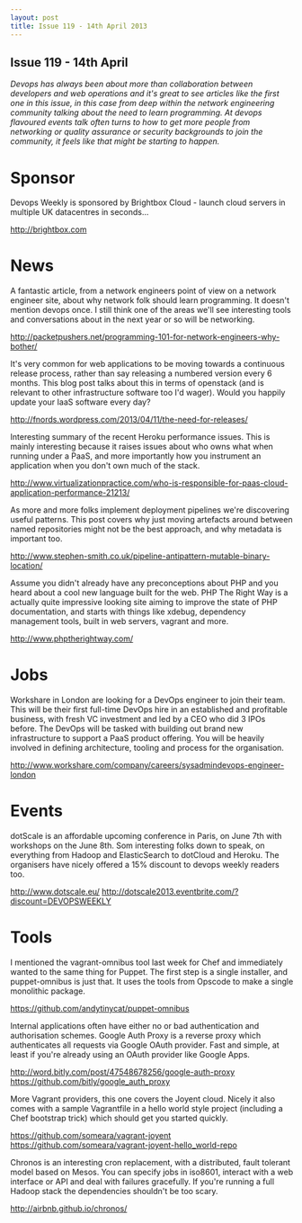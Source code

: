 ```yaml
---
layout: post
title: Issue 119 - 14th April 2013
---
```


## Issue 119 - 14th April

_Devops has always been about more than collaboration between developers and web operations and it's great to see articles like the first one in this issue, in this case from deep within the network engineering community talking about the need to learn programming. At devops flavoured events talk often turns to how to get more people from networking or quality assurance or security backgrounds to join the community, it feels like that might be starting to happen._


Sponsor
======

Devops Weekly is sponsored by Brightbox Cloud - launch cloud servers in multiple UK datacentres in seconds...

http://brightbox.com


News
====

A fantastic article, from a network engineers point of view on a network engineer site, about why network folk should learn programming. It doesn't mention devops once. I still think one of the areas we'll see interesting tools and conversations about in the next year or so will be networking.

http://packetpushers.net/programming-101-for-network-engineers-why-bother/


It's very common for web applications to be moving towards a continuous release process, rather than say releasing a numbered version every 6 months. This blog post talks about this in terms of openstack (and is relevant to other infrastructure software too I'd wager). Would you happily update your IaaS software every day?

http://fnords.wordpress.com/2013/04/11/the-need-for-releases/


Interesting summary of the recent Heroku performance issues. This is mainly interesting because it raises issues about who owns what when running under a PaaS, and more importantly how you instrument an application when you don't own much of the stack.

http://www.virtualizationpractice.com/who-is-responsible-for-paas-cloud-application-performance-21213/


As more and more folks implement deployment pipelines we're discovering useful patterns. This post covers why just moving artefacts around between named repositories might not be the best approach, and why metadata is important too.

http://www.stephen-smith.co.uk/pipeline-antipattern-mutable-binary-location/


Assume you didn't already have any preconceptions about PHP and you heard about a cool new language built for the web. PHP The Right Way is a actually quite impressive looking site aiming to improve the state of PHP documentation, and starts with things like xdebug, dependency management tools, built in web servers, vagrant and more.

http://www.phptherightway.com/


Jobs
====

Workshare in London are looking for a DevOps engineer to join their team. This will be their first full-time DevOps hire in an established and profitable business, with fresh VC investment and led by a CEO who did 3 IPOs before. The DevOps will be tasked with building out brand new infrastructure to support a PaaS product offering. You will be heavily involved in defining architecture, tooling and process for the organisation.

http://www.workshare.com/company/careers/sysadmindevops-engineer-london


Events
======

dotScale is an affordable upcoming conference in Paris, on June 7th with workshops on the June 8th. Som interesting folks down to speak, on everything from Hadoop and ElasticSearch to dotCloud and Heroku. The organisers have nicely offered a 15% discount to devops weekly readers too.

http://www.dotscale.eu/
http://dotscale2013.eventbrite.com/?discount=DEVOPSWEEKLY


Tools
====

I mentioned the vagrant-omnibus tool last week for Chef and immediately wanted to the same thing for Puppet. The first step is a single installer, and puppet-omnibus is just that. It uses the tools from Opscode to make a single monolithic package.

https://github.com/andytinycat/puppet-omnibus


Internal applications often have either no or bad authentication and authorisation schemes. Google Auth Proxy is a reverse proxy which authenticates all requests via Google OAuth provider. Fast and simple, at least if you're already using an OAuth provider like Google Apps.

http://word.bitly.com/post/47548678256/google-auth-proxy
https://github.com/bitly/google_auth_proxy


More Vagrant providers, this one covers the Joyent cloud. Nicely it also comes with a sample Vagrantfile in a hello world style project (including a Chef bootstrap trick) which should get you started quickly.

https://github.com/someara/vagrant-joyent
https://github.com/someara/vagrant-joyent-hello_world-repo


Chronos is an interesting cron replacement, with a distributed, fault tolerant model based on Mesos. You can specify jobs in iso8601, interact with a web interface or API and deal with failures gracefully. If you're running a full Hadoop stack the dependencies shouldn't be too scary.

http://airbnb.github.io/chronos/ 
